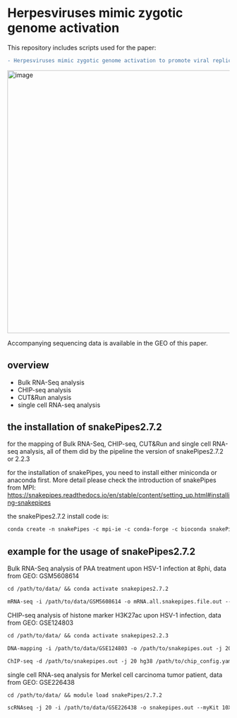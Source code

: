 # Herpesviruses mimic zygotic genome activation

This repository includes scripts used for the paper: 

```diff 
- Herpesviruses mimic zygotic genome activation to promote viral replication
```


<img width="595" alt="image" src="https://github.com/jiangtan01/Herpesviruses-mimic-zygotic-genome-activation-to-promote-viral-replication/assets/67500766/e82a2419-6969-4387-b935-7a7c92958f88">




Accompanying sequencing data is available in the GEO of this paper.



## overview

* Bulk RNA-Seq analysis
* CHIP-seq analysis
* CUT&Run analysis
* single cell RNA-seq analysis

## the installation of snakePipes2.7.2

for the mapping of Bulk RNA-Seq, CHIP-seq, CUT&Run and single cell RNA-seq analysis, all of them did by the pipeline the version of snakePipes2.7.2 or 2.2.3

for the installation of snakePipes, you need to install either miniconda or anaconda first. More detail please check the introduction of snakePipes from MPI: https://snakepipes.readthedocs.io/en/stable/content/setting_up.html#installing-snakepipes

the snakePipes2.7.2 install code is: 
```diff
conda create -n snakePipes -c mpi-ie -c conda-forge -c bioconda snakePipes2.7.2
```
## example for the usage of snakePipes2.7.2 

Bulk RNA-Seq analysis of PAA treatment upon HSV-1 infection at 8phi, data from GEO: GSM5608614

```diff
cd /path/to/data/ && conda activate snakepipes2.7.2

mRNA-seq -i /path/to/data/GSM5608614 -o mRNA.all.snakepipes.file.out --sampleSheet sampleInfo.8hpi.tsv -j 20 hg38_HSV1_GFP_1107
```
CHIP-seq analysis of histone marker H3K27ac upon HSV-1 infection,	data from GEO: GSE124803
```diff
cd /path/to/data/ && conda activate snakepipes2.2.3

DNA-mapping -i /path/to/data/GSE124803 -o /path/to/snakepipes.out -j 20 --DAG --fastqc --dedup --properPairs --mapq 3 --bwBinSize 25 hg38

ChIP-seq -d /path/to/snakepipes.out -j 20 hg38 /path/to/chip_config.yaml
```  
single cell RNA-seq analysis for  Merkel cell carcinoma tumor patient, data from GEO: GSE226438
```diff
cd /path/to/data/ && module load snakePipes/2.7.2

scRNAseq -j 20 -i /path/to/data/GSE226438 -o snakepipes.out --myKit 10Xv3 --STARsoloCoords 1,16,17,12 hg38_MCV  
```








